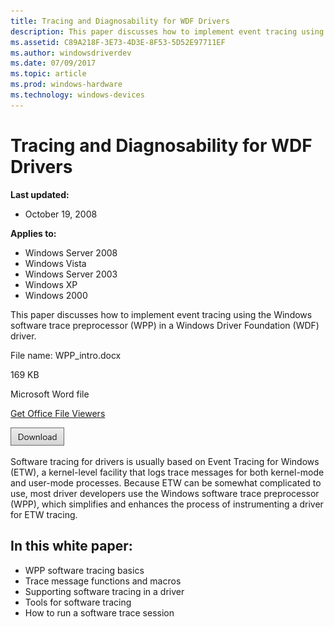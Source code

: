 ```yaml
---
title: Tracing and Diagnosability for WDF Drivers
description: This paper discusses how to implement event tracing using the Windows software trace preprocessor (WPP) in a Windows Driver Foundation (WDF) driver.
ms.assetid: C89A218F-3E73-4D3E-8F53-5D52E97711EF
ms.author: windowsdriverdev
ms.date: 07/09/2017
ms.topic: article
ms.prod: windows-hardware
ms.technology: windows-devices
---
```


# Tracing and Diagnosability for WDF Drivers


**Last updated:**

-   October 19, 2008

**Applies to:**

-   Windows Server 2008
-   Windows Vista
-   Windows Server 2003
-   Windows XP
-   Windows 2000

This paper discusses how to implement event tracing using the Windows software trace preprocessor (WPP) in a Windows Driver Foundation (WDF) driver.

File name: WPP\_intro.docx

169 KB

Microsoft Word file

[Get Office File Viewers](http://www.microsoft.com/download/office.aspx)

[![click here to download](./images/download.png)](http://download.microsoft.com/download/9/c/5/9c5b2167-8017-4bae-9fde-d599bac8184a/WPP_intro.docx)

Software tracing for drivers is usually based on Event Tracing for Windows (ETW), a kernel-level facility that logs trace messages for both kernel-mode and user-mode processes. Because ETW can be somewhat complicated to use, most driver developers use the Windows software trace preprocessor (WPP), which simplifies and enhances the process of instrumenting a driver for ETW tracing.

## In this white paper:

-   WPP software tracing basics
-   Trace message functions and macros
-   Supporting software tracing in a driver
-   Tools for software tracing
-   How to run a software trace session

 

 






